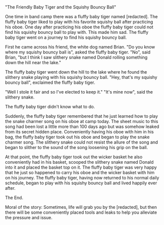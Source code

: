 "The Friendly Baby Tiger and the Squishy Bouncy Ball"

One time in band camp there was a fluffy baby tiger named [redacted]. The fluffy baby tiger liked to play with his favorite squishy ball after practicing his oboe. One day after practicing his oboe the fluffy baby tiger could not find his squishy bouncy ball to play with. This made him sad. The fluffy baby tiger went on a journey to find his squishy bouncy ball.

First he came across his friend, the white dog named Brian. "Do you know where my squishy bouncy ball is", asked the fluffy baby tiger. "No", said Brian, "but I think I saw slithery snake named Donald rolling something down the hill near the lake."

The fluffy baby tiger went down the hill to the lake where he found the slithery snake playing with his squishy bouncy ball. "Hey, that's my squishy bouncy ball", exclaimed the fluffy baby tiger.

"Well I stole it fair and so I've elected to keep it." "It's mine now", said the slithery snake.

The fluffy baby tiger didn't know what to do.

Suddenly, the fluffy baby tiger remembered that he just learned how to play the snake charmer song on his oboe at camp today. The sheet music to this song had been lost a little more than 100 days ago but was somehow leaked from its secret hidden place. Conveniently having his oboe with him in his bag, the fluffy baby tiger took out his oboe and began to play the snake charmer song. The slithery snake could not resist the allure of the song and began to slither to the sound of the song loosening his grip on the ball.

At that point, the fluffy baby tiger took out the wicker basket he also conveniently had in his basket, scooped the slithery snake named Donald into it and placed the basket top on it. The fluffy baby tiger was very happy that he just so happened to carry his oboe and the wicker basket with him on his journey. The fluffy baby tiger, having now returned to his normal daily schedule, began to play with his squishy bouncy ball and lived happily ever after.

The End.

Moral of the story: Sometimes, life will grab you by the [redacted], but then there will be some conveniently placed tools and leaks to help you alleviate the pressure and issue. 
